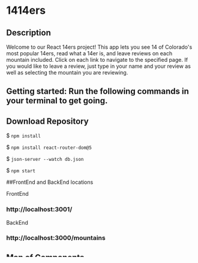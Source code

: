 # 1414ers

## Description

Welcome to our React 14ers project! This app lets you see 14 of Colorado's most popular 14ers, read what a 14er is, and leave reviews on each mountain included. Click on each link to navigate to the specified page. If you would like to leave a review, just type in your name and your review as well as selecting the mountain you are reviewing.

## Getting started: Run the following commands in your terminal to get going.

## Download Repository

$ `npm install`

$ `npm install react-router-dom@5`

$ `json-server --watch db.json`

$ `npm start`

##FrontEnd and BackEnd locations

FrontEnd

### http://localhost:3001/

BackEnd

### http://localhost:3000/mountains

## Map of Components

└── App
|── Home
|── Info
├── NavBar
|── Review
|── MountainCard
└── MountainList

$$
$$
